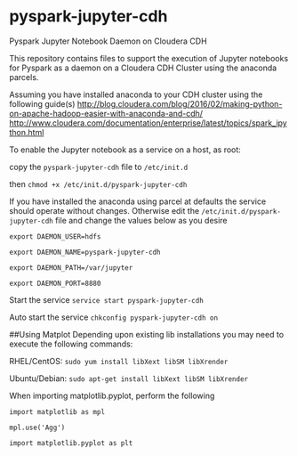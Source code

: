 # pyspark-jupyter-cdh
Pyspark Jupyter Notebook Daemon on Cloudera CDH

This repository contains files to support the execution of Jupyter notebooks for Pyspark as a daemon on a Cloudera CDH Cluster using the anaconda parcels.

Assuming you have installed anaconda to your CDH cluster using the following guide(s)
http://blog.cloudera.com/blog/2016/02/making-python-on-apache-hadoop-easier-with-anaconda-and-cdh/
http://www.cloudera.com/documentation/enterprise/latest/topics/spark_ipython.html

To enable the Jupyter notebook as a service on a host, as root:

copy the ``pyspark-jupyter-cdh`` file to ``/etc/init.d``

then ``chmod +x /etc/init.d/pyspark-jupyter-cdh``

If you have installed the anaconda using parcel at defaults the service should operate without changes.
Otherwise edit the ``/etc/init.d/pyspark-jupyter-cdh`` file and change the values below as you desire

``export DAEMON_USER=hdfs``

``export DAEMON_NAME=pyspark-jupyter-cdh``

``export DAEMON_PATH=/var/jupyter``

``export DAEMON_PORT=8880``


Start the service
``service start pyspark-jupyter-cdh``

Auto start the service
``chkconfig pyspark-jupyter-cdh on``

##Using Matplot 
Depending upon existing lib installations you may need to execute the following commands:

RHEL/CentOS: ``sudo yum install libXext libSM libXrender``

Ubuntu/Debian: ``sudo apt-get install libXext libSM libXrender``

When importing matplotlib.pyplot, perform the following

``import matplotlib as mpl``

``mpl.use('Agg')``

``import matplotlib.pyplot as plt``
